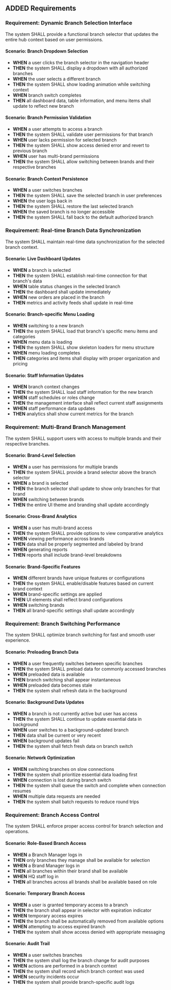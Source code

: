 ## ADDED Requirements

### Requirement: Dynamic Branch Selection Interface
The system SHALL provide a functional branch selector that updates the entire hub context based on user permissions.

#### Scenario: Branch Dropdown Selection
- **WHEN** a user clicks the branch selector in the navigation header
- **THEN** the system SHALL display a dropdown with all authorized branches
- **WHEN** the user selects a different branch
- **THEN** the system SHALL show loading animation while switching context
- **WHEN** branch switch completes
- **THEN** all dashboard data, table information, and menu items shall update to reflect new branch

#### Scenario: Branch Permission Validation
- **WHEN** a user attempts to access a branch
- **THEN** the system SHALL validate user permissions for that branch
- **WHEN** user lacks permission for selected branch
- **THEN** the system SHALL show access denied error and revert to previous branch
- **WHEN** user has multi-brand permissions
- **THEN** the system SHALL allow switching between brands and their respective branches

#### Scenario: Branch Context Persistence
- **WHEN** a user switches branches
- **THEN** the system SHALL save the selected branch in user preferences
- **WHEN** the user logs back in
- **THEN** the system SHALL restore the last selected branch
- **WHEN** the saved branch is no longer accessible
- **THEN** the system SHALL fall back to the default authorized branch

### Requirement: Real-time Branch Data Synchronization
The system SHALL maintain real-time data synchronization for the selected branch context.

#### Scenario: Live Dashboard Updates
- **WHEN** a branch is selected
- **THEN** the system SHALL establish real-time connection for that branch's data
- **WHEN** table status changes in the selected branch
- **THEN** the dashboard shall update immediately
- **WHEN** new orders are placed in the branch
- **THEN** metrics and activity feeds shall update in real-time

#### Scenario: Branch-specific Menu Loading
- **WHEN** switching to a new branch
- **THEN** the system SHALL load that branch's specific menu items and categories
- **WHEN** menu data is loading
- **THEN** the system SHALL show skeleton loaders for menu structure
- **WHEN** menu loading completes
- **THEN** categories and items shall display with proper organization and pricing

#### Scenario: Staff Information Updates
- **WHEN** branch context changes
- **THEN** the system SHALL load staff information for the new branch
- **WHEN** staff schedules or roles change
- **THEN** the management interface shall reflect current staff assignments
- **WHEN** staff performance data updates
- **THEN** analytics shall show current metrics for the branch

### Requirement: Multi-Brand Branch Management
The system SHALL support users with access to multiple brands and their respective branches.

#### Scenario: Brand-Level Selection
- **WHEN** a user has permissions for multiple brands
- **THEN** the system SHALL provide a brand selector above the branch selector
- **WHEN** a brand is selected
- **THEN** the branch selector shall update to show only branches for that brand
- **WHEN** switching between brands
- **THEN** the entire UI theme and branding shall update accordingly

#### Scenario: Cross-Brand Analytics
- **WHEN** a user has multi-brand access
- **THEN** the system SHALL provide options to view comparative analytics
- **WHEN** viewing performance across brands
- **THEN** data shall be properly segmented and labeled by brand
- **WHEN** generating reports
- **THEN** reports shall include brand-level breakdowns

#### Scenario: Brand-Specific Features
- **WHEN** different brands have unique features or configurations
- **THEN** the system SHALL enable/disable features based on current brand context
- **WHEN** brand-specific settings are applied
- **THEN** UI elements shall reflect brand configurations
- **WHEN** switching brands
- **THEN** all brand-specific settings shall update accordingly

### Requirement: Branch Switching Performance
The system SHALL optimize branch switching for fast and smooth user experience.

#### Scenario: Preloading Branch Data
- **WHEN** a user frequently switches between specific branches
- **THEN** the system SHALL preload data for commonly accessed branches
- **WHEN** preloaded data is available
- **THEN** branch switching shall appear instantaneous
- **WHEN** preloaded data becomes stale
- **THEN** the system shall refresh data in the background

#### Scenario: Background Data Updates
- **WHEN** a branch is not currently active but user has access
- **THEN** the system SHALL continue to update essential data in background
- **WHEN** user switches to a background-updated branch
- **THEN** data shall be current or very recent
- **WHEN** background updates fail
- **THEN** the system shall fetch fresh data on branch switch

#### Scenario: Network Optimization
- **WHEN** switching branches on slow connections
- **THEN** the system shall prioritize essential data loading first
- **WHEN** connection is lost during branch switch
- **THEN** the system shall queue the switch and complete when connection resumes
- **WHEN** multiple data requests are needed
- **THEN** the system shall batch requests to reduce round trips

### Requirement: Branch Access Control
The system SHALL enforce proper access control for branch selection and operations.

#### Scenario: Role-Based Branch Access
- **WHEN** a Branch Manager logs in
- **THEN** only branches they manage shall be available for selection
- **WHEN** a Brand Manager logs in
- **THEN** all branches within their brand shall be available
- **WHEN** HQ staff log in
- **THEN** all branches across all brands shall be available based on role

#### Scenario: Temporary Branch Access
- **WHEN** a user is granted temporary access to a branch
- **THEN** the branch shall appear in selector with expiration indicator
- **WHEN** temporary access expires
- **THEN** the branch shall be automatically removed from available options
- **WHEN** attempting to access expired branch
- **THEN** the system shall show access denied with appropriate messaging

#### Scenario: Audit Trail
- **WHEN** a user switches branches
- **THEN** the system shall log the branch change for audit purposes
- **WHEN** actions are performed in a branch context
- **THEN** the system shall record which branch context was used
- **WHEN** security incidents occur
- **THEN** the system shall provide branch-specific audit logs